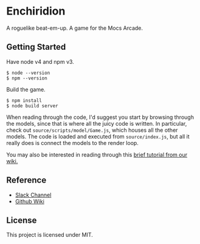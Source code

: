 # Enchiridion #

A roguelike beat-em-up. A game for the Mocs Arcade.

## Getting Started ##

Have node v4 and npm v3.

    $ node --version
    $ npm --version

Build the game.

    $ npm install
    $ node build server

When reading through the code, I'd suggest you start by browsing through the models, since that is where all the juicy code is written. In particular, check out `source/scripts/model/Game.js`, which houses all the other models. The code is loaded and executed from `source/index.js`, but all it really does is connect the models to the render loop.

You may also be interested in reading through this [brief tutorial from our wiki.](https://github.com/mocsarcade/enchiridion/wiki/Getting-Started)

## Reference ##

- [Slack Channel](https://mocsarcade.slack.com)
- [Github Wiki](https://github.com/mocsarcade/enchiridion/wiki)

## License ##

This project is licensed under MIT.
